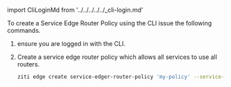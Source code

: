 import CliLoginMd from '../../../../../_cli-login.md'

To create a Service Edge Router Policy using the CLI issue the following commands.

1. ensure you are logged in with the CLI.

    <CliLoginMd/>

1. Create a service edge router policy which allows all services to use all routers.

    ```bash
    ziti edge create service-edger-router-policy 'my-policy' --service-roles '#all' --edge-router-roles '#all'
    ```
